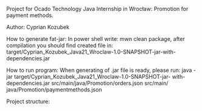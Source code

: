 Project for Ocado Technology Java Internship in Wrocław:
Promotion for payment methods.

Author: Cyprian Kozubek

How to generate fat-jar:
In power shell write: mwn clean package, after compilation you should find
created file in: 
target/Cyprian_Kozubek_Java21_Wroclaw-1.0-SNAPSHOT-jar-with-dependencies.jar


How to run program:
When generating of .jar file is ready, please run:
java -jar target/Cyprian_Kozubek_Java21_Wroclaw-1.0-SNAPSHOT-jar-
with-dependencies.jar src/main/java/Promotion/orders.json src/main/
java/Promotion/paymentmethods.json

Project structure:

